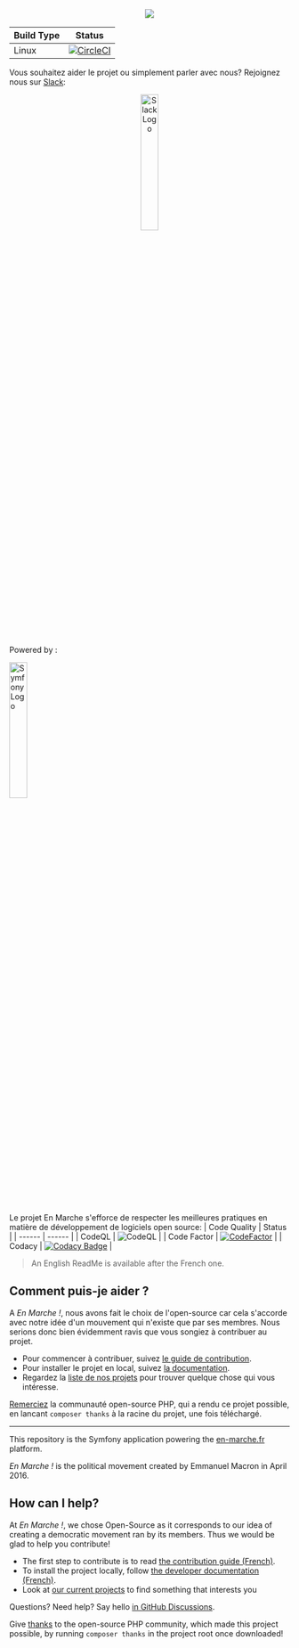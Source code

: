 <div align="center">
  <img src="https://storage.googleapis.com/en-marche-fr/E-MAILING/2017/images/REM/Logo-LREM-noir.jpg">
</div>



| Build Type | Status |
| ------ | ------ |
| Linux | [![CircleCI](https://circleci.com/gh/EnMarche/en-marche.fr/tree/master.svg?style=svg)](https://circleci.com/gh/EnMarche/en-marche.fr/tree/master) |


Vous souhaitez aider le projet ou simplement parler avec nous? Rejoignez nous sur [Slack](https://join.slack.com/t/larepubliqueenmarche/shared_invite/zt-ot7i6oly-~sS3X5ljfMSrtbzqq_bRGw):
<div align="center">
  <a href="https://join.slack.com/t/larepubliqueenmarche/shared_invite/zt-ot7i6oly-~sS3X5ljfMSrtbzqq_bRGw">
    <img src="https://d34u8crftukxnk.cloudfront.net/slackpress/prod/sites/6/2019-01_BrandRefresh_Old-to-New-Final.fr-FR.gif" height=25% width=25% alt="Slack Logo">
  </a>
</div>



Powered by : 
<div>
  <a href="http://symfony.com">
    <img src="https://upload.wikimedia.org/wikipedia/commons/thumb/6/60/Symfony2.svg/1280px-Symfony2.svg.png" height=25% width=25% alt="Symfony Logo">
  </a>
</div>


Le projet En Marche s'efforce de respecter les meilleures pratiques en matière de développement de logiciels open source:
| Code Quality | Status |
| ------ | ------ |
| CodeQL | ![CodeQL](https://github.com/EnMarche/en-marche.fr/workflows/CodeQL/badge.svg) |
| Code Factor | [![CodeFactor](https://www.codefactor.io/repository/github/enmarche/en-marche.fr/badge)](https://www.codefactor.io/repository/github/enmarche/en-marche.fr) |
| Codacy | [![Codacy Badge](https://app.codacy.com/project/badge/Grade/7cb76935e4cd48d98e216023cab5f941)](https://www.codacy.com/gh/EnMarche/en-marche.fr/dashboard?utm_source=github.com&amp;utm_medium=referral&amp;utm_content=EnMarche/en-marche.fr&amp;utm_campaign=Badge_Grade) |



> An English ReadMe is available after the French one.


## Comment puis-je aider ?

A *En Marche !*, nous avons fait le choix de l'open-source car cela s'accorde avec notre idée d'un mouvement qui
n'existe que par ses membres. Nous serions donc bien évidemment ravis que vous songiez à contribuer au projet.

* Pour commencer à contribuer, suivez [le guide de contribution](CONTRIBUTING.md).
* Pour installer le projet en local, suivez
[la documentation](docs).
* Regardez la [liste de nos projets](https://github.com/EnMarche/en-marche.fr/issues) pour trouver quelque chose qui vous intéresse.


[Remerciez](https://github.com/symfony/thanks) la communauté open-source PHP, qui a rendu ce projet possible, en
lancant `composer thanks` à la racine du projet, une fois téléchargé.


------------------------------------

This repository is the Symfony application powering the [en-marche.fr](https://en-marche.fr) platform.

*En Marche !* is the political movement created by Emmanuel Macron in April 2016.

## How can I help?

At *En Marche !*, we chose Open-Source as it corresponds to our idea of creating a democratic movement ran by its
members. Thus we would be glad to help you contribute!

* The first step to contribute is to read
[the contribution guide (French)](https://github.com/EnMarche/en-marche.fr/blob/master/CONTRIBUTING.md).
* To install the project locally, follow [the developer documentation (French)](docs).
* Look at [our current projects](https://github.com/EnMarche/en-marche.fr/issues) to find something that interests you

Questions? Need help? Say hello [in GitHub Discussions](https://github.com/EnMarche/en-marche.fr/discussions).

Give [thanks](https://github.com/symfony/thanks) to the open-source PHP community, which made this project
possible, by running `composer thanks` in the project root once downloaded!
